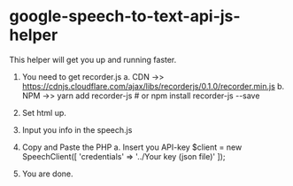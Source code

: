 # google-speech-to-text-api-js-helper

This helper will get you up and running faster.

1. You need to get recorder.js
  a. CDN ->> https://cdnjs.cloudflare.com/ajax/libs/recorderjs/0.1.0/recorder.min.js
  b. NPM ->> yarn add recorder-js # or npm install recorder-js --save

2. Set html up.
3. Input you info in the speech.js
4. Copy and Paste the PHP
  a. Insert you API-key 
  $client =  new SpeechClient([
    'credentials' => '../Your key (json file)'
  ]);
 5. You are done.

